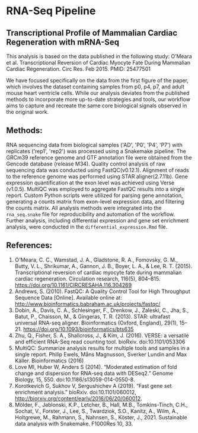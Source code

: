 # RNA-Seq Pipeline
## Transcriptional Profile of Mammalian Cardiac Regeneration with mRNA-Seq
This analysis is based on the data published in the following study: O’Meara et al. Transcriptional Reversion of Cardiac Myocyte Fate During Mammalian Cardiac Regeneration. Circ Res. Feb 2015. PMID: 25477501

We have focused specifically on the data from the first figure of the paper, which involves the dataset containing samples from p0, p4, p7, and adult mouse heart ventricle cells. While our analysis deviates from the published methods to incorporate more up-to-date strategies and tools, our workflow aims to capture and recreate the same core biological signals observed in the original work.


## Methods: 
RNA sequencing data from biological samples ('AD', 'P0', 'P4', 'P7') with replicates ('rep1', 'rep2') was processed using a Snakemake pipeline. The GRCm39 reference genome and GTF annotation file were obtained from the Gencode database (release M34). Quality control analysis of raw sequencing data was conducted using FastQC(v0.12.1). Alignment of reads to the reference genome was performed using STAR aligner(2.7.11b). Gene expression quantification at the exon level was achieved using Verse (v1.0.5). MultiQC was employed to aggregate FastQC results into a single report. Custom Python scripts were utilized for parsing gene annotation, generating a counts matrix from exon-level expression data, and filtering the counts matrix. All analysis methods were integrated into the `rna_seq.snake` file for reproducibility and automation of the workflow. Further analysis, including differential expression and gene set enrichment analysis, were conducted in the `differential_expression.Rmd` file.

## References:
1. O'Meara, C. C., Wamstad, J. A., Gladstone, R. A., Fomovsky, G. M., Butty, V. L., Shrikumar, A., Gannon, J. B., Boyer, L. A., & Lee, R. T. (2015). Transcriptional reversion of cardiac myocyte fate during mammalian cardiac regeneration. Circulation research, 116(5), 804–815. https://doi.org/10.1161/CIRCRESAHA.116.304269
2. Andrews, S. (2010). FastQC:  A Quality Control Tool for High Throughput Sequence Data [Online]. Available online at: http://www.bioinformatics.babraham.ac.uk/projects/fastqc/
3. Dobin, A., Davis, C. A., Schlesinger, F., Drenkow, J., Zaleski, C., Jha, S., Batut, P., Chaisson, M., & Gingeras, T. R. (2013). STAR: ultrafast universal RNA-seq aligner. Bioinformatics (Oxford, England), 29(1), 15–21. https://doi.org/10.1093/bioinformatics/bts635
4. Zhu, Q., Fisher, S. A., Shallcross, J., & Kim, J. (2016). VERSE: a versatile and efficient RNA-Seq read counting tool. bioRxiv. doi:10.1101/053306
5. MultiQC: Summarize analysis results for multiple tools and samples in a single report. Philip Ewels, Måns Magnusson, Sverker Lundin and Max Käller. Bioinformatics (2016)
6. Love MI, Huber W, Anders S (2014). “Moderated estimation of fold change and dispersion for RNA-seq data with DESeq2.” Genome Biology, 15, 550. doi:10.1186/s13059-014-0550-8.
7. Korotkevich G, Sukhov V, Sergushichev A (2019). “Fast gene set enrichment analysis.” bioRxiv. doi:10.1101/060012, http://biorxiv.org/content/early/2016/06/20/060012.
8. Mölder, F., Jablonski, K.P., Letcher, B., Hall, M.B., Tomkins-Tinch, C.H., Sochat, V., Forster, J., Lee, S., Twardziok, S.O., Kanitz, A., Wilm, A., Holtgrewe, M., Rahmann, S., Nahnsen, S., Köster, J., 2021. Sustainable data analysis with Snakemake. F1000Res 10, 33.
